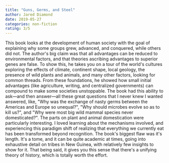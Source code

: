 ```yaml
---
title: "Guns, Germs, and Steel"
author: Jared Diamond
date: 2019-05-27
categories: non-fiction
rating: 3/5
---
```


This book looks at the development of human society with the goal of explaining why some groups grew, advanced, and conquered, while others did not. The author's big claim was that all advantages can be reduced to environmental factors, and that theories ascribing advantages to superior genes are false. To show this, he takes you on a tour of the world's cultures exploring the effects of climate, continent shape, local geology, the presence of wild plants and animals, and many other factors, looking for common threads. From these foundations, he showed how small initial advantages (like agriculture, writing, and centralized governments) can compound to make some societies unstoppable. The book had this ability to ask—and then answer—all these great questions that I never knew I wanted answered, like, "Why was the exchange of nasty germs between the Americas and Europe so unequal?", "Why should microbes evolve so as to kill us?", and "Why were most big wild mammal species never domesticated?". The parts on plant and animal domestication were particularly interesting. I loved learning about the mechanisms involved, and experiencing this paradigm shift of realizing that everything we currently eat has been transformed beyond recognition. The book's biggest flaw was it's length. It's a tome, and it can be quite academic at times, going into exhaustive detail on tribes in New Guinea, with relatively few insights to show for it. That being said, it gives you this sense that there's a unifying theory of history, which is totally worth the effort.
